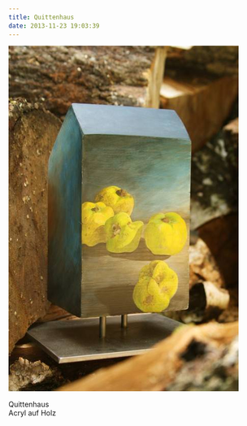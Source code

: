 ```yaml
---
title: Quittenhaus
date: 2013-11-23 19:03:39
---
```

![Quittenhaus](/img/holzobjekte/quittenhaus.jpg)

Quittenhaus<br>
Acryl auf Holz
